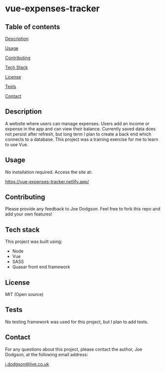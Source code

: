 # vue-expenses-tracker

## Table of contents

[Description](#description)

[Usage](#usage)

[Contributing](#contributing)

[Tech Stack](#tech-stack)

[License](#license)

[Tests](#tests)

[Contact](#contact)


## Description
A website where users can manage expenses. Users add an income or expense in the app and can view their balance. Currently saved data does not persist after refresh, but long term I plan to create a back end which connects to a database.
This project was a training exercise for me to learn to use Vue.

## Usage
No installation required. Access the site at:

https://vue-expenses-tracker.netlify.app/


## Contributing
Please provide any feedback to Joe Dodgson. Feel free to fork this repo and add your own features!


## Tech stack
This project was built using:
* Node
* Vue
* SASS
* Quasar front end framework


## License
MIT (Open source)


## Tests
No testing framework was used for this project, but I plan to add tests.


## Contact
For any questions about this project, please contact the author, Joe Dodgson, at the following email address:

j.dodgson@live.co.uk
